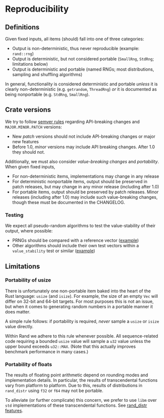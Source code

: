 # Reproducibility

## Definitions

Given fixed inputs, all items (should) fall into one of three categories:

-   Output is non-deterministic, thus never reproducible (example: `rand::rng`)
-   Output is deterministic, but not considered portable (`SmallRng`, `StdRng`; limitations below)
-   Output is deterministic and portable (named RNGs; most distributions, sampling and shuffling algorithms)

In general, functionality is considered deterministic and portable *unless*
it is clearly non-deterministic (e.g. `getrandom`, `ThreadRng`) *or* it is
documented as being nonportable (e.g. `StdRng`, `SmallRng`).

## Crate versions

We try to follow [semver rules](https://semver.org/) regarding
API-breaking changes and `MAJOR.MINOR.PATCH` versions:

-   New *patch* versions should not include API-breaking changes or major new
    features
-   Before 1.0, *minor* versions may include API breaking changes. After 1.0
    they should not.

Additionally, we must also consider *value-breaking changes* and *portability*.
When given fixed inputs,

-   For non-deterministic items, implementations may change in any release
-   For deterministic nonportable items, output should be preserved in patch
    releases, but may change in any minor release (including after 1.0)
-   For portable items, output should be preserved by patch releases.
    Minor releases (including after 1.0) may include such value-breaking
    changes, though these must be documented in the CHANGELOG.

### Testing

We expect all pseudo-random algorithms to test the value-stability of their
output, where possible:

-   PRNGs should be compared with a reference vector ([example](https://github.com/rust-random/rngs/blob/master/rand_xoshiro/src/xoshiro256starstar.rs#L124))
-   Other algorithms should include their own test vectors within a
    `value_stability` test or similar ([example](https://github.com/rust-random/rand/blob/master/src/distr/bernoulli.rs#L226))

## Limitations

### Portability of usize

There is unfortunately one non-portable item baked into the heart of the Rust
language: `usize` (and `isize`). For example, the size of an empty
`Vec` will differ on 32-bit and 64-bit targets. For most purposes this is not an
issue, but when it comes to generating random numbers in a portable manner
it does matter.

A simple rule follows: if portability is required, *never* sample a `usize` or
`isize` value directly.

Within Rand we adhere to this rule whenever possible. All sequence-related
code requiring a bounded `usize` value will sample a `u32` value unless the
upper bound exceeds `u32::MAX`.
(Note that this actually improves benchmark performance in many cases.)

### Portability of floats

The results of floating point arithmetic depend on rounding modes and
implementation details. In particular, the results of transcendental functions vary
from platform to platform. Due to this, results of distributions in `rand_distr` using `f32` or `f64` may not be portable.

To alleviate (or further complicate) this concern, we prefer to use `libm` over `std` implementations of these transcendental functions. See [rand_distr features](crate-features.html#rand_distr-features).
